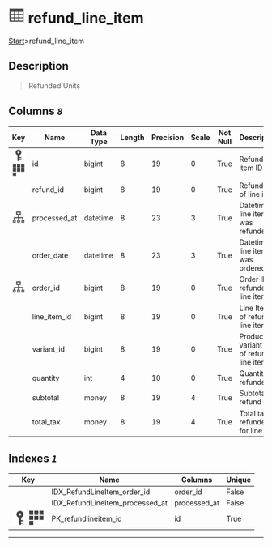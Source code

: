 # ![logo](../Images/table.svg) refund_line_item

[Start](../start.md)>refund_line_item

## [](#Description) Description

> Refunded Units

## [](#Columns) Columns _`8`_

|Key|Name|Data Type|Length|Precision|Scale|Not Null|Description
|---|---|---|---|---|---|---|---
|[![Primary Key PK_refundlineitem_id](../Images/primarykey.svg)](#Indexes)[![Cluster Key PK_refundlineitem_id](../Images/Cluster.svg)](#Indexes)|id|bigint|8|19|0|True|Refund line item ID|
||refund_id|bigint|8|19|0|True|Refund ID of line item|
|[![Indexes IDX_RefundLineItem_processed_at](../Images/index.svg)](#Indexes)|processed_at|datetime|8|23|3|True|Datetime line item was refunded|
||order_date|datetime|8|23|3|True|Datetime line item was ordered|
|[![Indexes IDX_RefundLineItem_order_id](../Images/index.svg)](#Indexes)|order_id|bigint|8|19|0|True|Order ID of refunded line item|
||line_item_id|bigint|8|19|0|True|Line Item ID of refunded line item|
||variant_id|bigint|8|19|0|True|Product variant ID of refunded line item|
||quantity|int|4|10|0|True|Quantity refunded|
||subtotal|money|8|19|4|True|Subtotal of refund|
||total_tax|money|8|19|4|True|Total tax refunded for line item|

## [](#Indexes) Indexes _`1`_

|Key|Name|Columns|Unique|
|:---:|---|---|---|
||IDX_RefundLineItem_order_id|order_id|False|
||IDX_RefundLineItem_processed_at|processed_at|False|
|[![Primary Key PK_refundlineitem_id](../Images/primarykey.svg)](#Indexes)[![Cluster Key PK_refundlineitem_id](../Images/Cluster.svg)](#Indexes)|PK_refundlineitem_id|id|True|

___
